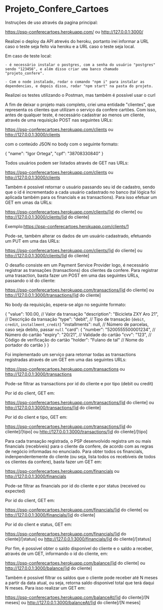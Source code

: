 # Projeto_Confere_Cartoes

Instruções de uso através da pagina principal: 

https://psp-conferecartoes.herokuapp.com/
ou
http://127.0.0.1:3000/

Realizei o deploy da API atrevés do heroku, portanto irei informar a URL caso o teste seja feito via heroku e a URL caso o teste seja local.

Em caso de teste local:

    - é necessário instalar o postgres, com a senha do usuário "postgres" sendo "123456", e além disso criar uma banco chamado "projeto_confere".

    - Com o node instalado, rodar o comando "npm i" para instalar as dependencias, e depois disso, rodar "npm start" na pasta do projeto.

Realizei os testes utilizando o Postman, mas também é possível usar o curl

A fim de deixar o projeto mais completo, criei uma entidade "clientes", que representa os clientes que utilizam o serviço da confere cartões. Com isso, antes de qualquer teste, é necessário cadastrar ao menos um cliente, através de uma requisição POST nas seguintes URLs:

https://psp-conferecartoes.herokuapp.com/clients
ou
http://127.0.0.1:3000/clients

com o conteúdo JSON no body com o seguinte formato: 

{
	"name": "Igor Ortega",
	"cpf": "38708330840"
}

Todos usuários podem ser listados através de GET nas URLs:

https://psp-conferecartoes.herokuapp.com/clients
ou
http://127.0.0.1:3000/clients

Também é possível retornar o usuário passando seu id de cadastro, sendo que o id é incrementado a cada usuário cadastrado no banco (tal lógica foi aplicada também para os financials e as transactions). Para isso efetuar um GET em umas da URLs:

https://psp-conferecartoes.herokuapp.com/clients/[id do cliente]
ou
http://127.0.0.1:3000/clients/[id do cliente]

Exemplo:https://psp-conferecartoes.herokuapp.com/clients/1

Pode-se, também alterar os dados de um usuário cadastrado, efetuando um PUT em uma das URLs:

https://psp-conferecartoes.herokuapp.com/clients/[id do cliente]
ou
http://127.0.0.1:3000/clients/[id do cliente]

O desafio consiste em um Payment Service Provider logo, é necessário registrar as transações (transactions) dos clientes da confere. Para registrar uma trasaction, basta fazer um POST em uma das seguintes URLs, passando o id do cliente:

https://psp-conferecartoes.herokuapp.com/transactions/[id do cliente]
ou
http://127.0.0.1:3000/transactions/[id do cliente]

No body da requisição, espera-se algo no seguinte formato:

{
	"value": 100.00, // Valor da transação
	"description": "Bicicleta ZXY Aro 21", // Descrição da transação
	"type": "debit", // Tipo de transação (`debit`, `credit`, `installment_credit`)
	"installments": null, // Número de parcelas, caso seja debito, passar `null`
	"card": {
		"number": "5200555500001234", // Número do cartão
		"expiry": "20/21", // Validade do cartão
		"cvv": "123", // Código de verificação do cartão
		"holder": "Fulano de tal" // Nome do portador do cartão
	}
}

Foi implementado um serviço para retornar todas as transactions registradas através de um GET em uma das seguintes URLs:

https://psp-conferecartoes.herokuapp.com/transactions
ou
http://127.0.0.1:3000/transactions

Pode-se filtrar as transactions por id do cliente e por tipo (debit ou credit)

Por id do client, GET em:

https://psp-conferecartoes.herokuapp.com/transactions/[id do cliente]
ou
http://127.0.0.1:3000/transactions/[id do cliente]

Por id do client e tipo, GET em:

https://psp-conferecartoes.herokuapp.com/transactions/[id do cliente]/[tipo]
ou
http://127.0.0.1:3000/transactions/[id do cliente]/[tipo]

Para cada transação registrada, o PSP desenvolvido registra um ou mais financials (recebíveis) para o cliente da confere, de acordo com as regras de negócio informadas no enunciado. Para obter todos os financials, indenpendentemente do cliente (ou seja, lista todos os recebíveis de todos os clientes da confere), basta fazer um GET em:

https://psp-conferecartoes.herokuapp.com/financials
ou
http://127.0.0.1:3000/financials

Pode-se filtrar as financials por id do cliente e por status (received ou expected)

Por id do client, GET em:

https://psp-conferecartoes.herokuapp.com/financials/[id do cliente]
ou
http://127.0.0.1:3000/financials/[id do cliente]

Por id do client e status, GET em:

https://psp-conferecartoes.herokuapp.com/financials/[id do cliente]/[status]
ou
http://127.0.0.1:3000/financials/[id do cliente]/[status]

Por fim, é possível obter o saldo disponível do cliente e o saldo a receber, através de um GET, informando o id do cliente, em:

https://psp-conferecartoes.herokuapp.com/balance/[id do cliente]
ou
http://127.0.0.1:3000/balance/[id do cliente]

Também é possível filtrar os saldos que o cliente pode receber até N meses a partir da data atual, ou seja, retorna saldo disponível total que terá daqui N meses. Para isso realizar um GET em:

https://psp-conferecartoes.herokuapp.com/balanceAt/[id do cliente]/[N meses]
ou
http://127.0.0.1:3000/balanceAt/[id do cliente]/[N meses]
